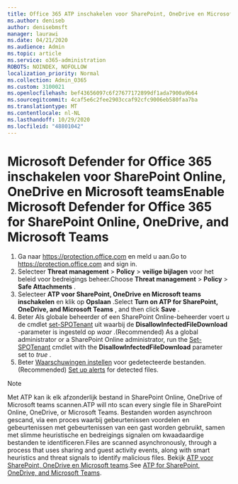 ```yaml
---
title: Office 365 ATP inschakelen voor SharePoint, OneDrive en Microsoft teams
ms.author: deniseb
author: denisebmsft
manager: laurawi
ms.date: 04/21/2020
ms.audience: Admin
ms.topic: article
ms.service: o365-administration
ROBOTS: NOINDEX, NOFOLLOW
localization_priority: Normal
ms.collection: Admin_O365
ms.custom: 3100021
ms.openlocfilehash: bef43656097c6f27677172899df1ada7900a9b64
ms.sourcegitcommit: 4caf5e6c2fee2903ccaf92cfc9006eb580faa7ba
ms.translationtype: MT
ms.contentlocale: nl-NL
ms.lasthandoff: 10/29/2020
ms.locfileid: "48801042"
---
```

# <a name="enable-microsoft-defender-for-office-365-for-sharepoint-online-onedrive-and-microsoft-teams"></a><span data-ttu-id="42736-102">Microsoft Defender for Office 365 inschakelen voor SharePoint Online, OneDrive en Microsoft teams</span><span class="sxs-lookup"><span data-stu-id="42736-102">Enable Microsoft Defender for Office 365 for SharePoint Online, OneDrive, and Microsoft Teams</span></span>

1. <span data-ttu-id="42736-103">Ga naar https://protection.office.com en meld u aan.</span><span class="sxs-lookup"><span data-stu-id="42736-103">Go to https://protection.office.com and sign in.</span></span>
2. <span data-ttu-id="42736-104">Selecteer **Threat management**  >  **Policy**  >  **veilige bijlagen** voor het beleid voor bedreigings beheer.</span><span class="sxs-lookup"><span data-stu-id="42736-104">Choose **Threat management** > **Policy** > **Safe Attachments** .</span></span>
3. <span data-ttu-id="42736-105">Selecteer **ATP voor SharePoint, OneDrive en Microsoft teams inschakelen** en klik op **Opslaan** .</span><span class="sxs-lookup"><span data-stu-id="42736-105">Select **Turn on ATP for SharePoint, OneDrive, and Microsoft Teams** , and then click **Save** .</span></span>
4. <span data-ttu-id="42736-106">Beter Als globale beheerder of een SharePoint Online-beheerder voert u de cmdlet [set-SPOTenant](https://docs.microsoft.com/powershell/module/sharepoint-online/Set-SPOTenant?view=sharepoint-ps) uit waarbij de **DisallowInfectedFileDownload** -parameter is ingesteld op *waar* .</span><span class="sxs-lookup"><span data-stu-id="42736-106">(Recommended) As a global administrator or a SharePoint Online administrator, run the [Set-SPOTenant](https://docs.microsoft.com/powershell/module/sharepoint-online/Set-SPOTenant?view=sharepoint-ps) cmdlet with the **DisallowInfectedFileDownload** parameter set to *true* .</span></span>
5. <span data-ttu-id="42736-107">Beter [Waarschuwingen instellen](https://docs.microsoft.com/microsoft-365/security/office-365-security/turn-on-atp-for-spo-odb-and-teams#set-up-alerts-for-detected-files) voor gedetecteerde bestanden.</span><span class="sxs-lookup"><span data-stu-id="42736-107">(Recommended) [Set up alerts](https://docs.microsoft.com/microsoft-365/security/office-365-security/turn-on-atp-for-spo-odb-and-teams#set-up-alerts-for-detected-files) for detected files.</span></span>

> [!NOTE]
> <span data-ttu-id="42736-108">Met ATP kan ik elk afzonderlijk bestand in SharePoint Online, OneDrive of Microsoft teams scannen.</span><span class="sxs-lookup"><span data-stu-id="42736-108">ATP will nto scan every single file in SharePoint Online, OneDrive, or Microsoft Teams.</span></span> <span data-ttu-id="42736-109">Bestanden worden asynchroon gescand, via een proces waarbij gebeurtenissen voordelen en gebeurtenissen met gebeurtenissen van een gast worden gebruikt, samen met slimme heuristische en bedreigings signalen om kwaadaardige bestanden te identificeren.</span><span class="sxs-lookup"><span data-stu-id="42736-109">Files are scanned asynchronously, through a process that uses sharing and guest activity events, along with smart heuristics and threat signals to identify malicious files.</span></span> <span data-ttu-id="42736-110">Bekijk [ATP voor SharePoint, OneDrive en Microsoft teams](https://docs.microsoft.com/microsoft-365/security/office-365-security/atp-for-spo-odb-and-teams).</span><span class="sxs-lookup"><span data-stu-id="42736-110">See [ATP for SharePoint, OneDrive, and Microsoft Teams](https://docs.microsoft.com/microsoft-365/security/office-365-security/atp-for-spo-odb-and-teams).</span></span>